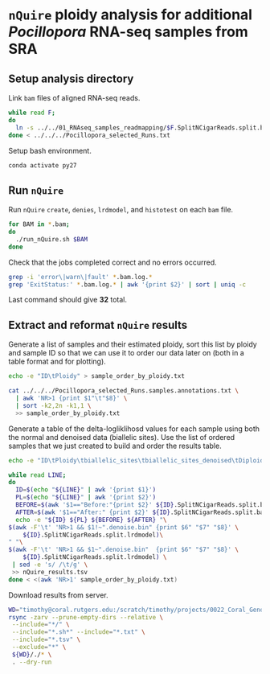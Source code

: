 # `nQuire` ploidy analysis for additional *Pocillopora* RNA-seq samples from SRA

## Setup analysis directory

Link `bam` files of aligned RNA-seq reads.

```bash
while read F; 
do
  ln -s ../../01_RNAseq_samples_readmapping/$F.SplitNCigarReads.split.bam; 
done < ../../../Pocillopora_selected_Runs.txt
```

Setup bash environment.

```bash
conda activate py27
```

## Run `nQuire`

Run `nQuire` `create`, `denies`, `lrdmodel`, and `histotest` on each `bam` file. 

```bash
for BAM in *.bam;
do
  ./run_nQuire.sh $BAM
done
```

Check that the jobs completed correct and no errors occurred.

```bash
grep -i 'error\|warn\|fault' *.bam.log.*
grep 'ExitStatus:' *.bam.log.* | awk '{print $2}' | sort | uniq -c
```

Last command should give **32** total.

## Extract and reformat `nQuire` results

Generate a list of samples and their estimated ploidy, sort this list by ploidy and sample ID so that we can use it to order our data later on (both in a table format and for plotting).

```bash
echo -e "ID\tPloidy" > sample_order_by_ploidy.txt

cat ../../../Pocillopora_selected_Runs.samples.annotations.txt \
  | awk 'NR>1 {print $1"\t"$8}' \
  | sort -k2,2n -k1,1 \
  >> sample_order_by_ploidy.txt
```

Generate a table of the delta-logliklihosd values for each sample using both the normal and denoised data (biallelic sites). Use the list of ordered samples that we just created to build and order the results table. 

```bash
echo -e "ID\tPloidy\tbiallelic_sites\tbiallelic_sites_denoised\tDiploid\tTriploid\tTetraploid\tDiploid_denoised\tTriploid_denoised\tTetraploid_denoised" > nQuire_results.tsv

while read LINE;
do
  ID=$(echo "${LINE}" | awk '{print $1}')
  PL=$(echo "${LINE}" | awk '{print $2}')
  BEFORE=$(awk '$1=="Before:"{print $2}' ${ID}.SplitNCigarReads.split.bam.log.*)
  AFTER=$(awk '$1=="After:" {print $2}' ${ID}.SplitNCigarReads.split.bam.log.*)
  echo -e "${ID} ${PL} ${BEFORE} ${AFTER} "\
$(awk -F'\t' 'NR>1 && $1!~".denoise.bin" {print $6" "$7" "$8}' \
    ${ID}.SplitNCigarReads.split.lrdmodel)\
" "\
$(awk -F'\t' 'NR>1 && $1~".denoise.bin"  {print $6" "$7" "$8}' \
    ${ID}.SplitNCigarReads.split.lrdmodel) \
 | sed -e 's/ /\t/g' \
 >> nQuire_results.tsv
done < <(awk 'NR>1' sample_order_by_ploidy.txt)
```

Download results from server.

```bash
WD="timothy@coral.rutgers.edu:/scratch/timothy/projects/0022_Coral_Genotype_Analysis/03_Analysis/2022-02-05/samples_from_SRA/Pocillopora/02_ploidy_analysis/nQuire/"
rsync -zarv --prune-empty-dirs --relative \
 --include="*/" \
 --include="*.sh*" --include="*.txt" \
 --include="*.tsv" \
 --exclude="*" \
 ${WD}/./* \
 . --dry-run
```





